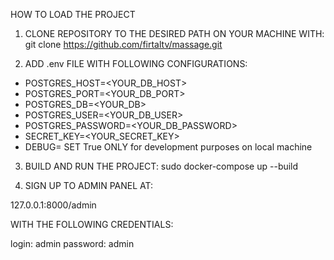 HOW TO LOAD THE PROJECT

1. CLONE REPOSITORY TO THE DESIRED PATH ON YOUR MACHINE WITH:
git clone https://github.com/firtaltv/massage.git

2. ADD .env FILE WITH FOLLOWING CONFIGURATIONS:
- POSTGRES_HOST=<YOUR_DB_HOST>
- POSTGRES_PORT=<YOUR_DB_PORT>
- POSTGRES_DB=<YOUR_DB>
- POSTGRES_USER=<YOUR_DB_USER>
- POSTGRES_PASSWORD=<YOUR_DB_PASSWORD>
- SECRET_KEY=<YOUR_SECRET_KEY>
- DEBUG= SET True ONLY for development purposes on local machine

3. BUILD AND RUN THE PROJECT:
sudo docker-compose up --build

4. SIGN UP TO ADMIN PANEL AT:

127.0.0.1:8000/admin

WITH THE FOLLOWING CREDENTIALS:

login: admin
password: admin
